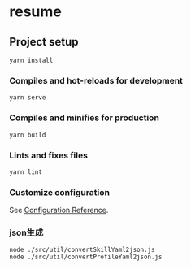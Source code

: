 # resume

## Project setup
```
yarn install
```

### Compiles and hot-reloads for development
```
yarn serve
```

### Compiles and minifies for production
```
yarn build
```

### Lints and fixes files
```
yarn lint
```

### Customize configuration
See [Configuration Reference](https://cli.vuejs.org/config/).

### json生成
```
node ./src/util/convertSkillYaml2json.js
node ./src/util/convertProfileYaml2json.js
```
